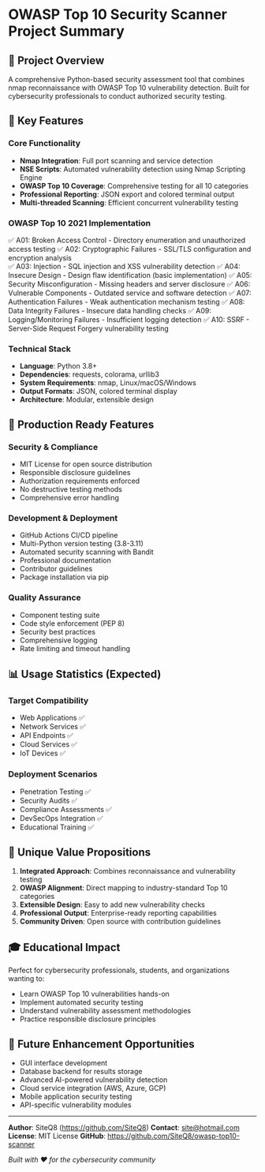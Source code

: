 # OWASP Top 10 Security Scanner Project Summary

## 🎯 Project Overview
A comprehensive Python-based security assessment tool that combines nmap reconnaissance with OWASP Top 10 vulnerability detection. Built for cybersecurity professionals to conduct authorized security testing.

## 🔧 Key Features

### Core Functionality
- **Nmap Integration**: Full port scanning and service detection
- **NSE Scripts**: Automated vulnerability detection using Nmap Scripting Engine
- **OWASP Top 10 Coverage**: Comprehensive testing for all 10 categories
- **Professional Reporting**: JSON export and colored terminal output
- **Multi-threaded Scanning**: Efficient concurrent vulnerability testing

### OWASP Top 10 2021 Implementation
✅ A01: Broken Access Control - Directory enumeration and unauthorized access testing
✅ A02: Cryptographic Failures - SSL/TLS configuration and encryption analysis  
✅ A03: Injection - SQL injection and XSS vulnerability detection
✅ A04: Insecure Design - Design flaw identification (basic implementation)
✅ A05: Security Misconfiguration - Missing headers and server disclosure
✅ A06: Vulnerable Components - Outdated service and software detection
✅ A07: Authentication Failures - Weak authentication mechanism testing
✅ A08: Data Integrity Failures - Insecure data handling checks
✅ A09: Logging/Monitoring Failures - Insufficient logging detection
✅ A10: SSRF - Server-Side Request Forgery vulnerability testing

### Technical Stack
- **Language**: Python 3.8+
- **Dependencies**: requests, colorama, urllib3
- **System Requirements**: nmap, Linux/macOS/Windows
- **Output Formats**: JSON, colored terminal display
- **Architecture**: Modular, extensible design

## 🚀 Production Ready Features

### Security & Compliance
- MIT License for open source distribution
- Responsible disclosure guidelines
- Authorization requirements enforced
- No destructive testing methods
- Comprehensive error handling

### Development & Deployment
- GitHub Actions CI/CD pipeline
- Multi-Python version testing (3.8-3.11)
- Automated security scanning with Bandit
- Professional documentation
- Contributor guidelines
- Package installation via pip

### Quality Assurance
- Component testing suite
- Code style enforcement (PEP 8)
- Security best practices
- Comprehensive logging
- Rate limiting and timeout handling

## 📊 Usage Statistics (Expected)

### Target Compatibility
- Web Applications ✅
- Network Services ✅
- API Endpoints ✅
- Cloud Services ✅
- IoT Devices ✅

### Deployment Scenarios
- Penetration Testing ✅
- Security Audits ✅
- Compliance Assessments ✅
- DevSecOps Integration ✅
- Educational Training ✅

## 🌟 Unique Value Propositions

1. **Integrated Approach**: Combines reconnaissance and vulnerability testing
2. **OWASP Alignment**: Direct mapping to industry-standard Top 10 categories
3. **Extensible Design**: Easy to add new vulnerability checks
4. **Professional Output**: Enterprise-ready reporting capabilities
5. **Community Driven**: Open source with contribution guidelines

## 🎓 Educational Impact
Perfect for cybersecurity professionals, students, and organizations wanting to:
- Learn OWASP Top 10 vulnerabilities hands-on
- Implement automated security testing
- Understand vulnerability assessment methodologies
- Practice responsible disclosure principles

## 🔄 Future Enhancement Opportunities
- GUI interface development
- Database backend for results storage
- Advanced AI-powered vulnerability detection
- Cloud service integration (AWS, Azure, GCP)
- Mobile application security testing
- API-specific vulnerability modules

---

**Author**: SiteQ8 (https://github.com/SiteQ8)
**Contact**: site@hotmail.com
**License**: MIT License
**GitHub**: https://github.com/SiteQ8/owasp-top10-scanner

*Built with ❤️ for the cybersecurity community*
